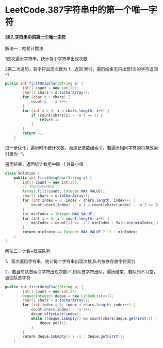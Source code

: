 # LeetCode.387字符串中的第一个唯一字符

#### [387. 字符串中的第一个唯一字符](https://leetcode-cn.com/problems/first-unique-character-in-a-string/)

解法一：哈希计数法

1首次遍历字符串，统计每个字符串出现次数

2第二次遍历，若字符出现次数为 1，返回 索引，遍历结束无只出现1次的字符返回 -1

```java
public int firstUniqChar(String s) {
        int[] count = new int[26];
        char[] chars = s.toCharArray();
        for (char c : chars) {
            count[c - 'a']++;
        }
        for (int i = 0; i < chars.length; i++) {
            if (count[chars[i] - 'a'] == 1) {
                return i;
            }
        }
        return -1;
    }
```

进一步优化，遍历时不统计次数，而是记录数组索引，若遍历相同字符则将存放索引置为 -1，

遍历结束，返回统计数组中除 -1 外最小值

```java
class Solution {
    public int firstUniqChar(String s) {
        int[] count = new int[26];
        // 初始化统计数组
        Arrays.fill(count, Integer.MAX_VALUE);
        char[] chars = s.toCharArray();
        for (int index = 0; index < chars.length; index++) {
            count[chars[index] - 'a'] = count[chars[index] - 'a'] == Integer.MAX_VALUE ? index : -1;
        }
        int minIndex = Integer.MAX_VALUE;
        for (int i = 0; i < count.length; i++) {
            minIndex = count[i] == -1 ? minIndex : Math.min(minIndex, count[i]);
        }
        return minIndex == Integer.MAX_VALUE ? -1 : minIndex;
    }
}
```



解法二：计数+双端队列

1、首次遍历字符串，统计每个字符串出现次数,队列依序存放字符索引

2、若当前队首索引字符出现次数>1,则队首字符出队，遍历结束，若队列不为空，返回队首字符

```java
public int firstUniqChar(String s) {
        int[] count = new int[26];
        Deque<Integer> deque = new LinkedList<>();
        char[] chars = s.toCharArray();
        for (int index = 0; index < chars.length; index++) {
            count[chars[index] - 'a']++;
            deque.offerLast(index);
            while (!deque.isEmpty() && count[chars[deque.getFirst()] - 'a'] > 1) {
                deque.poll();
            }
        }
        return deque.isEmpty() ? -1 : deque.getFirst();
    }
```

